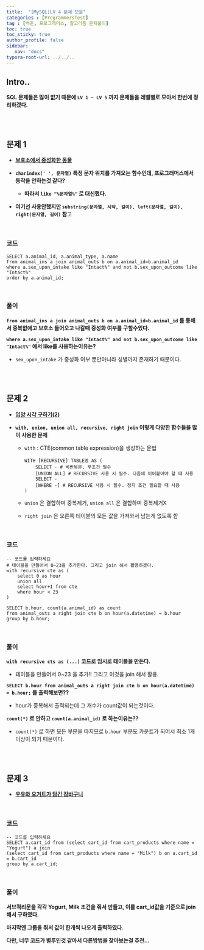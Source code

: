 ```yaml
---
title:  "[MySQL]LV 4 문제 모음"
categories : [ProgrammersTest]
tag : [백준, 프로그래머스, 알고리즘 문제풀이]
toc: true
toc_sticky: true
author_profile: false
sidebar:
   nav: "docs"
typora-root-url: ../../..
---
```




## Intro..

**SQL 문제들은 많이 없기 때문에 `LV 1 ~ LV 5` 까지 문제들을 레벨별로 모아서 한번에 정리하겠다.**

<br><br>

## 문제 1

* **[보호소에서 중성화한 동물](https://school.programmers.co.kr/learn/courses/30/lessons/59045)**
* **`charindex(' ', 문자열)` 특정 문자 위치를 가져오는 함수인데, 프로그래머스에서 동작을 안하는것 같다?**
  * **따라서 `like "%문자열%"` 로 대신했다.**

* **여기선 사용안했지만 `substring(문자열, 시작, 길이), left(문자열, 길이), right(문자열, 길이)` 참**고

<br>

### 코드

```mysql
SELECT a.animal_id, a.animal_type, a.name 
from animal_ins a join animal_outs b on a.animal_id=b.animal_id
where a.sex_upon_intake like "Intact%" and not b.sex_upon_outcome like "Intact%"
order by a.animal_id;
```

<br>

### 풀이

**`from animal_ins a join animal_outs b on a.animal_id=b.animal_id` 를 통해서 중복없애고 보호소 들어오고 나갈때 중성화 여부를 구할수있다.**

**`where a.sex_upon_intake like "Intact%" and not b.sex_upon_outcome like "Intact%"` 에서 like를 사용하는이유는?**

* `sex_upon_intake` 가 중성화 여부 뿐만아니라 성별까지 존재하기 때문이다.

<br><br>

## 문제 2

* **[입양 시각 구하기(2)](https://school.programmers.co.kr/learn/courses/30/lessons/59413)**

* **`with, union, union all, recursive, right join` 이렇게 다양한 함수들을 많이 사용한 문제**

  * `with` : CTE(common table expression)을 생성하는 문법

    ```mysql
    WITH [RECURSIVE] TABLE명 AS (
        SELECT - # 비반복문. 무조건 필수
        [UNION ALL] # RECURSIVE 사용 시 필수. 다음에 이어붙어야 할 때 사용
        SELECT - 
        [WHERE -] # RECURSIVE 사용 시 필수. 정지 조건 필요할 때 사용
    )
    ```

  * `union` 은 결합하며 중복제거, `union all` 은 결합하며 중복제거X

  * `right join` 은 오른쪽 테이블의 모든 값을 가져와서 남는게 없도록 함


<br>

### 코드

```mysql
-- 코드를 입력하세요
# 테이블을 만들어서 0~23을 추가한다. 그리고 join 해서 활용하겠다.
with recursive cte as (
    select 0 as hour
    union all
    select hour+1 from cte
    where hour < 23
)

SELECT b.hour, count(a.animal_id) as count
from animal_outs a right join cte b on hour(a.datetime) = b.hour
group by b.hour;
```

<br>

### 풀이

**`with recursive cts as (...)` 코드로 임시로 테이블을 만든다.**

* 테이블을 만들어서 0~23 을 추가!! 그리고 이것을 join 해서 활용.

**`SELECT b.hour from animal_outs a right join cte b on hour(a.datetime) = b.hour;` 를 출력해보면??**

* hour가 중복해서 출력되는데 그 개수가 count값이 되는것이다.

**`count(*)` 로 안하고 `count(a.animal_id)` 로 하는이유는??**

* `count(*)` 로 하면 모든 부분을 따지므로 `b.hour` 부분도 카운트가 되어서 최소 1개 이상이 되기 때문이다.

<br><br>

## 문제 3

* **[우유와 요거트가 담긴 장바구니](https://school.programmers.co.kr/learn/courses/30/lessons/62284)**


<br>

### 코드

```mysql
-- 코드를 입력하세요
SELECT a.cart_id from (select cart_id from cart_products where name = "Yogurt") a join
(select cart_id from cart_products where name = "Milk") b on a.cart_id = b.cart_id
group by a.cart_id;
```

<br>

### 풀이

**서브쿼리문을 각각 Yogurt, Milk 조건을 줘서 만들고, 이를 cart_id값을 기준으로 join해서 구하였다.**

**마지막엔 그룹을 줘서 값이 한개씩 나오게 출력하였다.**

**다만, 너무 코드가 별루인것 같아서 다른방법을 찾아보는걸 추천...**

<br><br>

